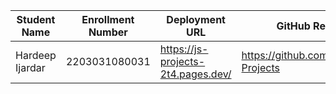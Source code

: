 | Student Name | Enrollment Number | Deployment URL | GitHub Repository URL |
|--------------|------------------|-----------|----------------------|
| Hardeep Ijardar | 2203031080031 | https://js-projects-2t4.pages.dev/ | https://github.com/HardeepIjardar/JS-Projects |
